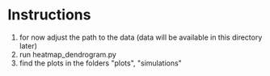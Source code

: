 # Instructions
1. for now adjust the path to the data (data will be available in this directory later)
2. run heatmap_dendrogram.py
3. find the plots in the folders "plots", "simulations"
